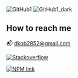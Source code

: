 ![GitHub1](https://user-images.githubusercontent.com/93822098/183747094-aaec7afb-a7f3-4f4e-a621-d2d3e902100c.png#gh-light-mode-only)
![GitHub1_dark](https://user-images.githubusercontent.com/93822098/183747121-3555e0ac-6dac-45d5-a7fc-c94fd508d1a9.png#gh-dark-mode-only)

## How to reach me

📬 dkob2852@gmail.com

[![Stackoverflow](https://img.shields.io/static/v1?label=Daniil8k&message=stackoverflow&color=orange&style=flat&logo=stackoverflow)](https://stackoverflow.com/users/18267362/daniil8k)

[![NPM link](https://img.shields.io/static/v1?label=Daniil8k&message=npm&color=red&style=flat&logo=npm)](https://www.npmjs.com/~daniil8k)
